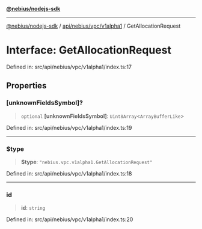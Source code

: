 [**@nebius/nodejs-sdk**](../../../../../README.md)

---

[@nebius/nodejs-sdk](../../../../../README.md) / [api/nebius/vpc/v1alpha1](../README.md) / GetAllocationRequest

# Interface: GetAllocationRequest

Defined in: src/api/nebius/vpc/v1alpha1/index.ts:17

## Properties

### \[unknownFieldsSymbol\]?

> `optional` **\[unknownFieldsSymbol\]**: `Uint8Array`\<`ArrayBufferLike`\>

Defined in: src/api/nebius/vpc/v1alpha1/index.ts:19

---

### $type

> **$type**: `"nebius.vpc.v1alpha1.GetAllocationRequest"`

Defined in: src/api/nebius/vpc/v1alpha1/index.ts:18

---

### id

> **id**: `string`

Defined in: src/api/nebius/vpc/v1alpha1/index.ts:20
